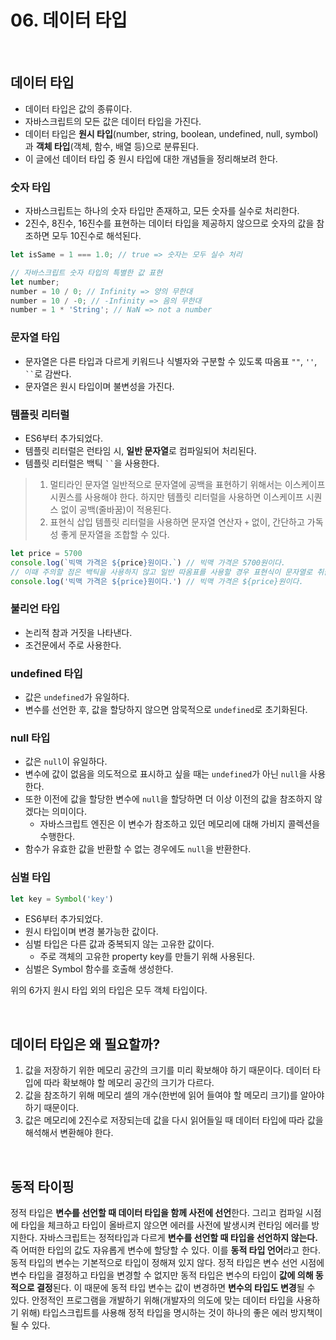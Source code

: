 # 06. 데이터 타입
</br>

## 데이터 타입
* 데이터 타입은 값의 종류이다. 
* 자바스크립트의 모든 값은 데이터 타입을 가진다. 
* 데이터 타입은 **원시 타입**(number, string, boolean, undefined, null, symbol)과 **객체 타입**(객체, 함수, 배열 등)으로 분류된다. 
* 이 글에선 데이터 타입 중 원시 타입에 대한 개념들을 정리해보려 한다.

### 숫자 타입
* 자바스크립트는 하나의 숫자 타입만 존재하고, 모든 숫자를 실수로 처리한다. 
* 2진수, 8진수, 16진수를 표현하는 데이터 타입을 제공하지 않으므로 숫자의 값을 참조하면 모두 10진수로 해석된다. 

```javascript
let isSame = 1 === 1.0; // true => 숫자는 모두 실수 처리

// 자바스크립트 숫자 타입의 특별한 값 표현
let number;
number = 10 / 0; // Infinity => 양의 무한대
number = 10 / -0; // -Infinity => 음의 무한대
number = 1 * 'String'; // NaN => not a number
```

### 문자열 타입
* 문자열은 다른 타입과 다르게 키워드나 식별자와 구분할 수 있도록 따옴표 `""`, `''`, ` `` `로 감싼다. 
* 문자열은 원시 타입이며 불변성을 가진다.

### 템플릿 리터럴
* ES6부터 추가되었다. 
* 템플릿 리터럴은 런타임 시, **일반 문자열**로 컴파일되어 처리된다. 
* 템플릿 리터럴은 백틱 ` `` `을 사용한다.

> 1. 멀티라인 문자열
일반적으로 문자열에 공백을 표현하기 위해서는 이스케이프 시퀀스를 사용해야 한다. 하지만 템플릿 리터럴을 사용하면 이스케이프 시퀀스 없이 공백(줄바꿈)이 적용된다.
> 2. 표현식 삽입
템플릿 리터럴을 사용하면 문자열 연산자 `+` 없이, 간단하고 가독성 좋게 문자열을 조합할 수 있다.
```javascript
let price = 5700
console.log(`빅맥 가격은 ${price}원이다.`) // 빅맥 가격은 5700원이다.
// 이때 주의할 점은 백틱을 사용하지 않고 일반 따옴표를 사용할 경우 표현식이 문자열로 취급된다.
console.log('빅맥 가격은 ${price}원이다.') // 빅맥 가격은 ${price}원이다.
```

### 불리언 타입
* 논리적 참과 거짓을 나타낸다. 
* 조건문에서 주로 사용한다.

### undefined 타입
* 값은 `undefined`가 유일하다. 
* 변수를 선언한 후, 값을 할당하지 않으면 암묵적으로 `undefined`로 초기화된다.

### null 타입
* 값은 `null`이 유일하다. 
* 변수에 값이 없음을 의도적으로 표시하고 싶을 때는 `undefined`가 아닌 `null`을 사용한다. 
* 또한 이전에 값을 할당한 변수에 `null`을 할당하면 더 이상 이전의 값을 참조하지 않겠다는 의미이다. 
  * 자바스크립트 엔진은 이 변수가 참조하고 있던 메모리에 대해 가비지 콜렉션을 수행한다. 
* 함수가 유효한 값을 반환할 수 없는 경우에도 `null`을 반환한다.

### 심벌 타입
```javascript
let key = Symbol('key')
```
* ES6부터 추가되었다. 
* 원시 타입이며 변경 불가능한 값이다. 
* 심벌 타입은 다른 값과 중복되지 않는 고유한 값이다. 
  * 주로 객체의 고유한 property key를 만들기 위해 사용된다. 
* 심벌은 Symbol 함수를 호출해 생성한다. 

위의 6가지 원시 타입 외의 타입은 모두 객체 타입이다.

</br>

## 데이터 타입은 왜 필요할까?
1. 값을 저장하기 위한 메모리 공간의 크기를 미리 확보해야 하기 때문이다. 데이터 타입에 따라 확보해야 할 메모리 공간의 크기가 다르다.
2. 값을 참조하기 위해 메모리 셀의 개수(한번에 읽어 들여야 할 메모리 크기)를 알아야 하기 때문이다.
3. 값은 메모리에 2진수로 저장되는데 값을 다시 읽어들일 때 데이터 타입에 따라 값을 해석해서 변환해야 한다.
</br>

## 동적 타이핑
정적 타입은 **변수를 선언할 때 데이터 타입을 함께 사전에 선언**한다. 그리고 컴파일 시점에 타입을 체크하고 타입이 올바르지 않으면 에러를 사전에 발생시켜 런타임 에러를 방지한다.
자바스크립트는 정적타입과 다르게 **변수를 선언할 때 타입을 선언하지 않는다.** 즉 어떠한 타입의 값도 자유롭게 변수에 할당할 수 있다. 이를 **동적 타입 언어**라고 한다.
동적 타입의 변수는 기본적으로 타입이 정해져 있지 않다. 정적 타입은 변수 선언 시점에 변수 타입을 결정하고 타입을 변경할 수 없지만 동적 타입은 변수의 타입이 **값에 의해 동적으로 결정**된다. 이 때문에 동적 타입 변수는 값이 변경하면 **변수의 타입도 변경**될 수 있다. 
안정적인 프로그램을 개발하기 위해(개발자의 의도에 맞는 데이터 타입을 사용하기 위해) 타입스크립트를 사용해 정적 타입을 명시하는 것이 하나의 좋은 에러 방지책이 될 수 있다.
